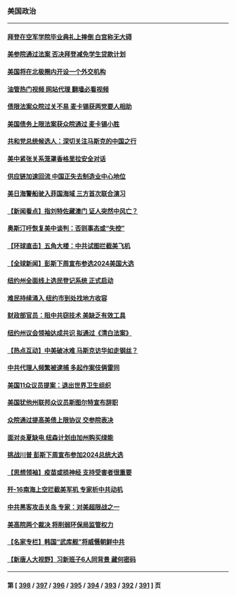 ### 美国政治
---
#### [拜登在空军学院毕业典礼上摔倒 白宫称无大碍](../../pages/ncid1078159/n14008356.md?06020845) 
#### [美参院通过法案 否决拜登减免学生贷款计划](../../pages/ncid1078159/n14008290.md?06020845) 
#### [美国将在北极圈内开设一个外交机构](../../pages/ncid1078159/n14008323.md?06020845) 
#### [油管热门视频 网站代理 翻墙必看视频](http://138.2.39.72:81/youtube.html?epic-marker?06020845)
#### [债限法案众院过关不易 麦卡锡获两党要人相助](../../pages/ncid1078159/n14008344.md?06020845) 
#### [美国债务上限法案获众院通过 麦卡锡小胜](../../pages/ncid1078159/n14008190.md?06020845) 
#### [共和党总统候选人：深切关注马斯克的中国之行](../../pages/ncid1078159/n14008250.md?06020845) 
#### [美中紧张关系笼罩香格里拉安全对话](../../pages/ncid1078159/n14008258.md?06020845) 
#### [供应链加速回流 中国正失去制造业中心地位](../../pages/ncid1078159/n14008248.md?06020845) 
#### [美日海警船驶入菲国海域 三方首次联合演习](../../pages/ncid1078159/n14008145.md?06020845) 
#### [【新闻看点】指刘特佐藏澳门 证人突然中风亡？](../../pages/ncid1078159/n14008123.md?06020845) 
#### [奥斯汀吁恢复美中谈判：否则事态或“失控”](../../pages/ncid1078159/n14008047.md?06020845) 
#### [【环球直击】五角大楼：中共试图拦截美飞机](../../pages/ncid1078159/n14007543.md?06020845) 
#### [【全球新闻】彭斯下周宣布参选2024美国大选](../../pages/ncid1078159/n14007936.md?06020845) 
#### [纽约州全面线上选民登记系统 正式启动](../../pages/ncid1078159/n14007828.md?06020845) 
#### [难民持续涌入 纽约市到处找地方收容](../../pages/ncid1078159/n14007804.md?06020845) 
#### [财政部官员：阻中共窃技术 美缺乏有效工具](../../pages/ncid1078159/n14007798.md?06020845) 
#### [纽约州议会领袖达成共识 拟通过《清白法案》](../../pages/ncid1078159/n14007780.md?06020845) 
#### [【热点互动】中美破冰难 马斯克访华如走钢丝？](../../pages/ncid1078159/n14007591.md?06020845) 
#### [中共代理人频繁被逮捕 多起作案伎俩雷同](../../pages/ncid1078159/n14007760.md?06020845) 
#### [美国11众议员提案：退出世界卫生组织](../../pages/ncid1078159/n14007757.md?06020845) 
#### [美国犹他州联邦众议员斯图尔特宣布辞职](../../pages/ncid1078159/n14007642.md?06020845) 
#### [众院通过提高美债上限协议 交参院表决](../../pages/ncid1078159/n14007690.md?06020845) 
#### [面对炎夏缺电 纽森计划由加州购买绿能](../../pages/ncid1078159/n14007739.md?06020845) 
#### [挑战川普 彭斯下周宣布参加2024总统大选](../../pages/ncid1078159/n14007637.md?06020845) 
#### [【思想领袖】疫苗或损神经 支持受害者很重要](../../pages/ncid1078159/n13970705.md?06020845) 
#### [歼-16南海上空拦截美军机 专家析中共动机](../../pages/ncid1078159/n14007462.md?06020845) 
#### [中共黑客攻击关岛 专家：对美超限战之一](../../pages/ncid1078159/n14007253.md?06020845) 
#### [美高院两个裁决 将削弱环保局监管权力](../../pages/ncid1078159/n14007491.md?06020845) 
#### [【名家专栏】韩国“武库舰”将威慑朝鲜中共](../../pages/ncid1078159/n14007369.md?06020845) 
#### [【新唐人大视野】习新班子6人同背景 藏何密码](../../pages/ncid1078159/n14007588.md?06020845) 

---
#### 第 [ [398](./398.md?06020845) / [397](./397.md?06020845) / [396](./396.md?06020845) / [395](./395.md?06020845) / [394](./394.md?06020845) / [393](./393.md?06020845) / [392](./392.md?06020845) / [391](./391.md?06020845) ] 页
